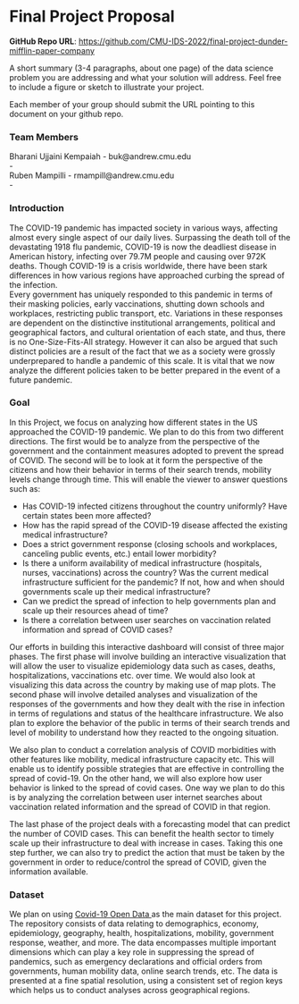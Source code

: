 # Final Project Proposal

**GitHub Repo URL**: https://github.com/CMU-IDS-2022/final-project-dunder-mifflin-paper-company

A short summary (3-4 paragraphs, about one page) of the data science problem you are addressing and what your solution will address. Feel free to include a figure or sketch to illustrate your project.

Each member of your group should submit the URL pointing to this document on your github repo.

<h3> Team Members </h3>
Bharani Ujjaini Kempaiah - buk@andrew.cmu.edu<br>
 - <br>
Ruben Mampilli - rmampill@andrew.cmu.edu<br>
 - 

<h3> Introduction </h3>
The COVID-19 pandemic has impacted society in various ways, 
affecting almost every single aspect of our daily lives. 
Surpassing the death toll of the devastating 1918 flu pandemic, 
COVID-19 is now the deadliest disease in American history, 
infecting over 79.7M people and causing over 972K deaths. 
Though COVID-19 is a crisis worldwide, there have been stark 
differences in how various regions have approached curbing the 
spread of the infection.<br>
Every government has uniquely responded 
to this pandemic in terms of their masking policies, 
early vaccinations, shutting down schools and workplaces, restricting public transport,
etc. Variations in these responses are dependent on the distinctive 
institutional arrangements, political and geographical factors, 
and cultural orientation of each state, and thus, there is no 
One-Size-Fits-All strategy. However it can also be argued that such 
distinct policies are a result of the fact that we as a society were 
grossly underprepared to handle a pandemic of this scale. 
It is vital that we now analyze the different policies taken to be 
better prepared in the event of a future pandemic.

<h3> Goal </h3>
In this Project, we focus on analyzing how different states in the US approached the COVID-19 pandemic. 
We plan to do this from two different directions. The first would be to analyze from the perspective of the government 
and the containment measures adopted to prevent the spread of COVID. The second will be to look at it form the 
perspective of the citizens and how their behavior in terms of their search trends, mobility levels change through time.
This will enable the viewer to answer questions such as:

<ul>
<li> Has COVID-19 infected citizens throughout the country uniformly? 
Have certain states been more affected? </li>

<li> How has the rapid spread of the COVID-19 disease affected the existing 
medical infrastructure? </li>

<li> Does a strict government response (closing schools and workplaces, 
canceling public events, etc.) entail lower morbidity? </li>

<li> Is there a uniform availability of medical infrastructure 
(hospitals, nurses, vaccinations) across the country? Was the current 
medical infrastructure sufficient for the pandemic? If not, how and when 
should governments scale up their medical infrastructure? </li>

<li> Can we predict the spread of infection to help governments plan and 
scale up their resources ahead of time? </li>

<li> Is there a correlation between user searches on vaccination 
related information and spread of COVID cases? </li>
</ul>

Our efforts in building this interactive dashboard will consist of three major phases. The first phase will involve building an interactive visualization that will allow the user to visualize epidemiology data such as cases, deaths, hospitalizations, vaccinations etc. over time. We would also look at visualizing this data across the country by making use of map plots. The second phase will involve detailed analyses and visualization of the responses of the governments and how they dealt with the rise in infection in terms of regulations and status of the healthcare infrastructure. We also plan to explore the behavior of the public in terms of their search trends and level of mobility to understand how they reacted to the ongoing situation. 

We also plan to conduct a correlation analysis of COVID morbidities with other features like mobility, medical infrastructure capacity etc. This will enable us to identify possible strategies that are effective in controlling the spread of covid-19. On the other hand, we will also explore how user behavior is linked to the spread of covid cases. One way we plan to do this is by analyzing the correlation between user internet searches about vaccination related information and the spread of COVID in that region. 

The last phase of the project deals with a forecasting model that can predict the number of COVID cases. This can benefit the health sector to timely scale up their infrastructure to deal with increase in cases. Taking this one step further, we can also try to predict the action that must be taken by the government in order to reduce/control the spread of COVID, given the information available.


<h3> Dataset </h3>

We plan on using <a href="https://health.google.com/covid-19/open-data/raw-data"> Covid-19 Open Data </a> as 
the main dataset for this project. 
The repository consists of data relating to demographics, economy, epidemiology, geography, health, 
hospitalizations, mobility, government response, weather, and more. 
The data encompasses multiple important dimensions which can play a key role in suppressing the spread of pandemics, 
such as emergency declarations and official orders from governments, human mobility data, online search trends, etc. 
The data is presented at a fine spatial resolution, using a consistent set of region keys which helps us to conduct 
analyses across geographical regions. 
